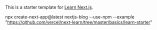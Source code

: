 This is a starter template for [Learn Next.js](https://nextjs.org/learn).


npx create-next-app@latest nextjs-blog --use-npm --example "https://github.com/vercel/next-learn/tree/master/basics/learn-starter"
